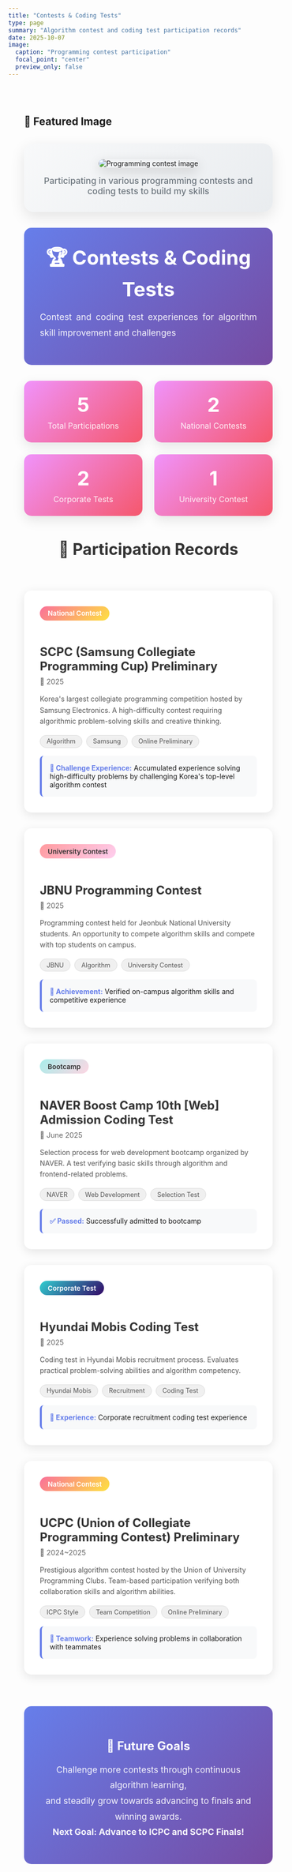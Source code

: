 ```yaml
---
title: "Contests & Coding Tests"
type: page
summary: "Algorithm contest and coding test participation records"
date: 2025-10-07
image:
  caption: "Programming contest participation"
  focal_point: "center"
  preview_only: false
---
```


<!-- 
  Styles:
  - Common card styles imported from assets/scss/custom-cards.scss
  - Page-specific styles defined below
-->

<style>
.contest-container {
  width: 100%;
  max-width: 100vw;
  margin: 0;
  padding: 2rem;
}

/* 대표 이미지 영역 스타일 */
.featured-image-section {
  text-align: center;
  margin: 2rem 0;
  padding: 2rem;
  background: linear-gradient(135deg, #f8f9fa 0%, #e9ecef 100%);
  border-radius: 20px;
  box-shadow: 0 10px 30px rgba(0,0,0,0.1);
}

.featured-image-section img {
  max-width: 100%;
  height: auto;
  max-height: 400px;
  border-radius: 15px;
  box-shadow: 0 8px 25px rgba(0,0,0,0.15);
  transition: transform 0.3s ease;
}

.featured-image-section img:hover {
  transform: scale(1.02);
}

.featured-image-caption {
  margin-top: 1rem;
  font-size: 1.1rem;
  color: #6c757d;
  font-weight: 500;
}

/* 다크모드 스타일 */
.dark .featured-image-section {
  background: linear-gradient(135deg, #2a2a3a 0%, #3a3a4a 100%);
}

.dark .featured-image-caption {
  color: #adb5bd;
}

.contest-header {
  text-align: center;
  margin: 2rem 0;
  padding: 2rem;
  background: linear-gradient(135deg, #667eea 0%, #764ba2 100%);
  border-radius: 15px;
  color: white;
}

.contest-header h1 {
  margin: 0;
  font-size: 2.5rem;
  font-weight: bold;
}

.contest-header p {
  margin-top: 1rem;
  font-size: 1.1rem;
  opacity: 0.95;
}

.stats-overview {
  display: grid;
  grid-template-columns: repeat(auto-fit, minmax(200px, 1fr));
  gap: 1.5rem;
  margin: 2rem 0;
}

.stat-box {
  background: linear-gradient(135deg, #f093fb 0%, #f5576c 100%);
  border-radius: 15px;
  padding: 1.5rem;
  text-align: center;
  color: white;
  box-shadow: 0 8px 25px rgba(0,0,0,0.1);
  transition: transform 0.3s ease;
}

.stat-box:hover {
  transform: translateY(-5px);
}

.stat-number {
  font-size: 2.5rem;
  font-weight: bold;
  margin-bottom: 0.5rem;
}

.stat-label {
  font-size: 1rem;
  opacity: 0.9;
}

.contest-cards {
  display: flex;
  flex-direction: column;
  gap: 2rem;
  padding: 2rem 0;
  max-width: 900px;
  margin: 0 auto;
}

.contest-card {
  width: 100%;
}

.card-content {
  background: white;
  border-radius: 15px;
  padding: 2rem;
  box-shadow: 0 5px 20px rgba(0,0,0,0.1);
  transition: transform 0.3s ease, box-shadow 0.3s ease;
  height: 100%;
}

.card-content:hover {
  transform: translateY(-5px);
  box-shadow: 0 10px 30px rgba(0,0,0,0.15);
}

.contest-badge {
  display: inline-block;
  padding: 0.4rem 1rem;
  border-radius: 20px;
  font-size: 0.85rem;
  font-weight: 600;
  margin-bottom: 1rem;
}

.badge-national {
  background: linear-gradient(135deg, #FA709A 0%, #FEE140 100%);
  color: white;
}

.badge-corporate {
  background: linear-gradient(135deg, #30cfd0 0%, #330867 100%);
  color: white;
}

.badge-bootcamp {
  background: linear-gradient(135deg, #a8edea 0%, #fed6e3 100%);
  color: #333;
}

.badge-university {
  background: linear-gradient(135deg, #ff9a9e 0%, #fecfef 100%);
  color: #333;
}

.contest-title {
  font-size: 1.5rem;
  font-weight: bold;
  color: #333;
  margin-bottom: 0.5rem;
}

.contest-date {
  color: #666;
  font-size: 0.9rem;
  margin-bottom: 1rem;
  display: flex;
  align-items: center;
  gap: 0.5rem;
}

.contest-description {
  color: #555;
  line-height: 1.6;
  margin: 1rem 0;
}

.contest-tags {
  display: flex;
  flex-wrap: wrap;
  gap: 0.5rem;
  margin-top: 1rem;
}

.tag {
  background: #f0f0f0;
  color: #555;
  padding: 0.3rem 0.8rem;
  border-radius: 15px;
  font-size: 0.8rem;
  border: 1px solid #ddd;
}

.achievement-box {
  background: #f8f9fa;
  border-left: 4px solid #667eea;
  padding: 1rem;
  border-radius: 8px;
  margin-top: 1rem;
}

.achievement-box strong {
  color: #667eea;
}

@media (max-width: 768px) {
  .contest-cards {
    padding: 1rem 0;
  }
  
  .card-content {
    padding: 1.5rem;
  }
}

.section-title {
  font-size: 2rem;
  font-weight: bold;
  text-align: center;
  margin: 3rem 0 2rem 0;
  color: #333;
}

.motivation-box {
  background: linear-gradient(135deg, #667eea 0%, #764ba2 100%);
  color: white;
  padding: 2rem;
  border-radius: 15px;
  margin: 2rem 0;
  text-align: center;
}

.motivation-box h3 {
  margin-bottom: 1rem;
  font-size: 1.5rem;
}

.motivation-box p {
  font-size: 1.1rem;
  line-height: 1.8;
  opacity: 0.95;
}

</style>

<div class="contest-container">

## 📸 Featured Image

<div class="featured-image-section">
  <img src="https://images.unsplash.com/photo-1516321318423-f06f85e504b3?ixlib=rb-4.0.3&ixid=M3wxMjA3fDB8MHxwaG90by1wYWdlfHx8fGVufDB8fHx8fA%3D%3D&auto=format&fit=crop&w=1000&q=80" alt="Programming contest image">
  <div class="featured-image-caption">Participating in various programming contests and coding tests to build my skills</div>
</div>

<div class="contest-header">
  <h1>🏆 Contests & Coding Tests</h1>
  <p style="text-align: justify; line-height: 1.8;">Contest and coding test experiences for algorithm skill improvement and challenges</p>
</div>

<div class="stats-overview">
  <div class="stat-box">
    <div class="stat-number">5</div>
    <div class="stat-label">Total Participations</div>
  </div>
  <div class="stat-box">
    <div class="stat-number">2</div>
    <div class="stat-label">National Contests</div>
  </div>
  <div class="stat-box">
    <div class="stat-number">2</div>
    <div class="stat-label">Corporate Tests</div>
  </div>
  <div class="stat-box">
    <div class="stat-number">1</div>
    <div class="stat-label">University Contest</div>
  </div>
</div>

<h2 class="section-title">📅 Participation Records</h2>

<div class="contest-cards">
  
  <!-- SCPC -->
  <div class="contest-card">
    <div class="card-content">
      <span class="contest-badge badge-national">National Contest</span>
      <h3 class="contest-title">SCPC (Samsung Collegiate Programming Cup) Preliminary</h3>
      <div class="contest-date">
        📅 2025
      </div>
      <div class="contest-description">
        Korea's largest collegiate programming competition hosted by Samsung Electronics. A high-difficulty contest requiring algorithmic problem-solving skills and creative thinking.
      </div>
      <div class="contest-tags">
        <span class="tag">Algorithm</span>
        <span class="tag">Samsung</span>
        <span class="tag">Online Preliminary</span>
      </div>
      <div class="achievement-box">
        <strong>💪 Challenge Experience:</strong> Accumulated experience solving high-difficulty problems by challenging Korea's top-level algorithm contest
      </div>
    </div>
  </div>

  <!-- JBNU PC -->
  <div class="contest-card">
    <div class="card-content">
      <span class="contest-badge badge-university">University Contest</span>
      <h3 class="contest-title">JBNU Programming Contest</h3>
      <div class="contest-date">
        📅 2025
      </div>
      <div class="contest-description">
        Programming contest held for Jeonbuk National University students. An opportunity to compete algorithm skills and compete with top students on campus.
      </div>
      <div class="contest-tags">
        <span class="tag">JBNU</span>
        <span class="tag">Algorithm</span>
        <span class="tag">University Contest</span>
      </div>
      <div class="achievement-box">
        <strong>🎯 Achievement:</strong> Verified on-campus algorithm skills and competitive experience
      </div>
    </div>
  </div>

  <!-- Naver Boost Camp -->
  <div class="contest-card">
    <div class="card-content">
      <span class="contest-badge badge-bootcamp">Bootcamp</span>
      <h3 class="contest-title">NAVER Boost Camp 10th [Web] Admission Coding Test</h3>
      <div class="contest-date">
        📅 June 2025
      </div>
      <div class="contest-description">
        Selection process for web development bootcamp organized by NAVER. A test verifying basic skills through algorithm and frontend-related problems.
      </div>
      <div class="contest-tags">
        <span class="tag">NAVER</span>
        <span class="tag">Web Development</span>
        <span class="tag">Selection Test</span>
      </div>
      <div class="achievement-box">
        <strong>✅ Passed:</strong> Successfully admitted to bootcamp
      </div>
    </div>
  </div>

  <!-- Hyundai Mobis -->
  <div class="contest-card">
    <div class="card-content">
      <span class="contest-badge badge-corporate">Corporate Test</span>
      <h3 class="contest-title">Hyundai Mobis Coding Test</h3>
      <div class="contest-date">
        📅 2025
      </div>
      <div class="contest-description">
        Coding test in Hyundai Mobis recruitment process. Evaluates practical problem-solving abilities and algorithm competency.
      </div>
      <div class="contest-tags">
        <span class="tag">Hyundai Mobis</span>
        <span class="tag">Recruitment</span>
        <span class="tag">Coding Test</span>
      </div>
      <div class="achievement-box">
        <strong>💼 Experience:</strong> Corporate recruitment coding test experience
      </div>
    </div>
  </div>

  <!-- UCPC -->
  <div class="contest-card">
    <div class="card-content">
      <span class="contest-badge badge-national">National Contest</span>
      <h3 class="contest-title">UCPC (Union of Collegiate Programming Contest) Preliminary</h3>
      <div class="contest-date">
        📅 2024~2025
      </div>
      <div class="contest-description">
        Prestigious algorithm contest hosted by the Union of University Programming Clubs. Team-based participation verifying both collaboration skills and algorithm abilities.
      </div>
      <div class="contest-tags">
        <span class="tag">ICPC Style</span>
        <span class="tag">Team Competition</span>
        <span class="tag">Online Preliminary</span>
      </div>
      <div class="achievement-box">
        <strong>🤝 Teamwork:</strong> Experience solving problems in collaboration with teammates
      </div>
    </div>
  </div>

</div>

<div class="motivation-box">
  <h3>🎯 Future Goals</h3>
  <p>
    Challenge more contests through continuous algorithm learning,<br>
    and steadily grow towards advancing to finals and winning awards.<br>
    <strong>Next Goal: Advance to ICPC and SCPC Finals!</strong>
  </p>
</div>

</div>

